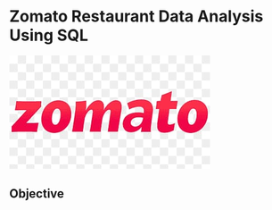 # Zomato Restaurant Data Analysis Using SQL

![Zomato Logo](https://github.com/btwitravi/Zomato_Restaurant_SQL/blob/main/Zomato_img.jpg)

## Objective
